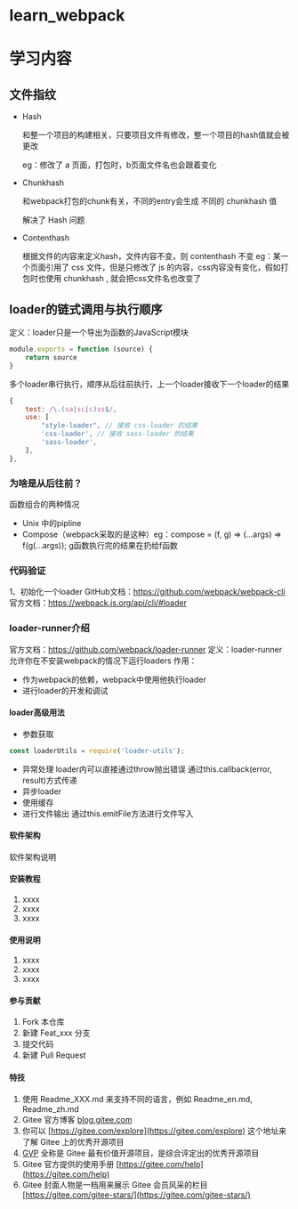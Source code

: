 # learn_webpack

# 学习内容
## 文件指纹
- Hash

    和整一个项目的构建相关，只要项目文件有修改，整一个项目的hash值就会被更改

    eg：修改了 a 页面，打包时，b页面文件名也会跟着变化
- Chunkhash

    和webpack打包的chunk有关，不同的entry会生成 不同的 chunkhash 值

    解决了 Hash 问题
- Contenthash

    根据文件的内容来定义hash，文件内容不变，则 contenthash 不变
    eg：某一个页面引用了 css 文件，但是只修改了 js 的内容，css内容没有变化，假如打包时也使用 chunkhash , 就会把css文件名也改变了

## loader的链式调用与执行顺序
定义：loader只是一个导出为函数的JavaScript模块
```javascript
module.exports = function (source) {
    return source
}
```
多个loader串行执行，顺序从后往前执行，上一个loader接收下一个loader的结果
```javascript
{
    test: /\.(sa|sc|c)ss$/,
    use: [
        "style-loader", // 接收 css-loader 的结果
        'css-loader', // 接收 sass-loader 的结果
        'sass-loader',
    ],
},
```

### 为啥是从后往前？
函数组合的两种情况
- Unix 中的pipline
- Compose（webpack采取的是这种）eg：compose = (f, g) => (...args) => f(g(...args)); g函数执行完的结果在扔给f函数
### 代码验证
1、初始化一个loader
GitHub文档：https://github.com/webpack/webpack-cli
官方文档：https://webpack.js.org/api/cli/#loader

### loader-runner介绍
官方文档：https://github.com/webpack/loader-runner
定义：loader-runner允许你在不安装webpack的情况下运行loaders
作用：
- 作为webpack的依赖，webpack中使用他执行loader
- 进行loader的开发和调试
#### loader高级用法
- 参数获取
```javascript
const loaderUtils = require('loader-utils');
```
- 异常处理
loader内可以直接通过throw抛出错误
通过this.callback(error, result)方式传递
- 异步loader
- 使用缓存
- 进行文件输出
通过this.emitFile方法进行文件写入

#### 软件架构
软件架构说明


#### 安装教程

1.  xxxx
2.  xxxx
3.  xxxx

#### 使用说明

1.  xxxx
2.  xxxx
3.  xxxx

#### 参与贡献

1.  Fork 本仓库
2.  新建 Feat_xxx 分支
3.  提交代码
4.  新建 Pull Request


#### 特技

1.  使用 Readme\_XXX.md 来支持不同的语言，例如 Readme\_en.md, Readme\_zh.md
2.  Gitee 官方博客 [blog.gitee.com](https://blog.gitee.com)
3.  你可以 [https://gitee.com/explore](https://gitee.com/explore) 这个地址来了解 Gitee 上的优秀开源项目
4.  [GVP](https://gitee.com/gvp) 全称是 Gitee 最有价值开源项目，是综合评定出的优秀开源项目
5.  Gitee 官方提供的使用手册 [https://gitee.com/help](https://gitee.com/help)
6.  Gitee 封面人物是一档用来展示 Gitee 会员风采的栏目 [https://gitee.com/gitee-stars/](https://gitee.com/gitee-stars/)
